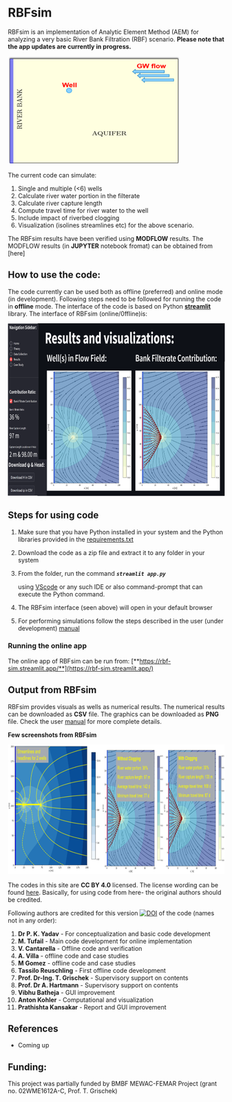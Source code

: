 # RBFsim

RBFsim is an implementation of Analytic Element Method (AEM) for analyzing a very basic River Bank Filtration (RBF) scenario.
**Please note that the app updates are currently in progress.**


<img src="https://github.com/HTWDMAR/RBFsim/blob/main/Manual/RBFsim.png" width="400" height="250">

The current code can simulate:

1. Single and multiple (<6) wells
2. Calculate river water portion in the filterate
3. Calculate river capture length
4. Compute travel time for river water to the well
5. Include impact of riverbed clogging
6. Visualization (isolines streamlines etc) for the above scenario.

The RBFsim results have been verified using **MODFLOW** results. The MODFLOW results (in **JUPYTER** notebook fromat) can be obtained from [here]

## How to use the code:

The code currently can be used both as offline (preferred) and online mode (in development). Following steps need to be followed for running the code in **offline** mode. The interface of the code is based on Python [**streamlit**](https://streamlit.io/) library. The interface of RBFsim (online/0ffline)is:

<img src="https://github.com/HTWDMAR/RBFsim/blob/main/Manual/RBFsim%20Interface.png" width="700" height="400">


## Steps for using code 

1. Make sure that you have Python installed in your system and the Python libraries provided in the [requirements.txt](https://github.com/HTWDMAR/RBFsim/blob/main/requirements.txt)
2. Download the code as a zip file and extract it to any folder in your system
3. From the folder, run the command _**`streamlit app.py`**_
   
    using [VScode](https://code.visualstudio.com/) or any such IDE or also command-prompt that can execute the Python command.
4. The RBFsim interface (seen above) will open in your default browser
5. For performing simulations follow the steps described in the user (under development) [manual](https://github.com/HTWDMAR/RBFsim/blob/main/Manual/RBFsim%20User%20Manual_03.09.2022.pdf) 

### Running the online app

The online app of RBFsim can be run from:
[**https://rbf-sim.streamlit.app/**](https://rbf-sim.streamlit.app/)

## Output from RBFsim
RBFsim provides visuals as wells as numerical results. The numerical results can be downloaded as **CSV** file. The graphics can be downloaded as **PNG** file. Check the user [manual](https://github.com/HTWDMAR/RBFsim/blob/main/Manual/RBFsim%20User%20Manual_03.09.2022.pdf) for more complete details.

**Few screenshots from RBFsim**

<img src="https://github.com/HTWDMAR/RBFsim/blob/main/Manual/screenshot.png" width="800" height="300">



The codes in this site are **CC BY 4.0** licensed. The license wording can be found [here](https://creativecommons.org/licenses/by/4.0/).
Basically, for using code from here- the original authors should be credited.


Following authors are credited for this version [![DOI](https://zenodo.org/badge/DOI/10.5281/zenodo.10040816.svg)](https://doi.org/10.5281/zenodo.10040816) of the code (names not in any order):

1. **Dr P. K. Yadav** - For conceptualization and basic code development
2. **M. Tufail** - Main code development for online implementation
3. **V. Cantarella** - Offline code and verification
4. **A. Villa** - offline code and case studies
5. **M Gomez** - offline code and case studies
6. **Tassilo Reuschling** - First offline code development
7. **Prof. Dr-Ing. T. Grischek** - Supervisory support on contents
8. **Prof. Dr A. Hartmann** - Supervisory support on contents
9. **Vibhu Batheja**  - GUI improvement
10. **Anton Kohler** - Computational and visualization
11. **Prathishta Kansakar** - Report and GUI improvement
 
## References

- Coming up


## Funding:

This project was partially funded by BMBF MEWAC-FEMAR Project (grant no. 02WME1612A-C, Prof. T. Grischek)
